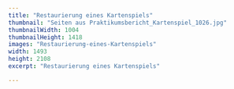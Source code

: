 ```yaml
---
title: "Restaurierung eines Kartenspiels"
thumbnail: "Seiten aus Praktikumsbericht_Kartenspiel_1026.jpg"
thumbnailWidth: 1004
thumbnailHeight: 1418
images: "Restaurierung-eines-Kartenspiels"
width: 1493
height: 2108
excerpt: "Restaurierung eines Kartenspiels"

---
```

